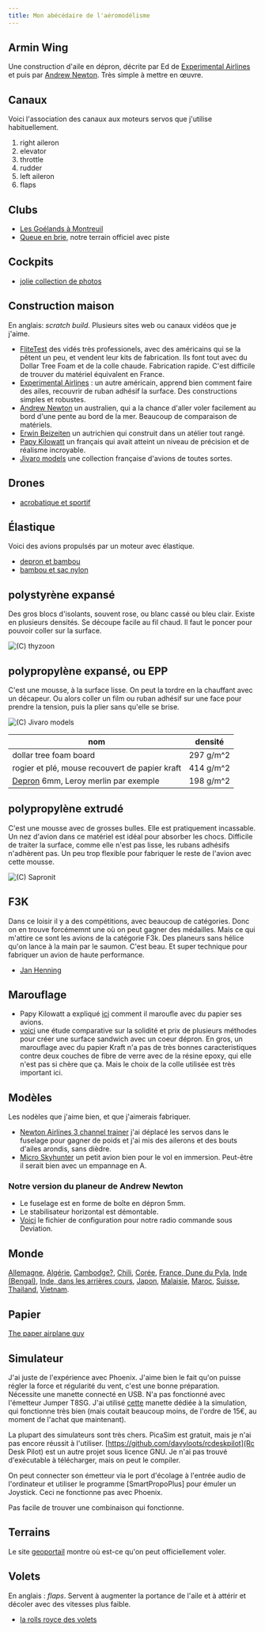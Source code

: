 ```yaml
---
title: Mon abécédaire de l'aéromodélisme
---
```



## Armin Wing

Une construction d'aile en dépron, décrite par Ed de [Experimental Airlines](https://www.youtube.com/watch?v=karr67ZYho4) et puis par [Andrew Newton](http://newtonairlines.blogspot.com/2014/05/better-airfoil-wing-build.html).  Très simple à mettre en œuvre.

## Canaux

Voici l'association des canaux aux moteurs servos que j'utilise habituellement.

1. right aileron
2. elevator
3. throttle
4. rudder
5. left aileron
6. flaps

## Clubs

- [Les Goélands à Montreuil](http://goelmodaero.wixsite.com/goelmod/rc-exterieure)
- [Queue en brie](https://www.google.com/maps/@48.7742232,2.5729774,157m/data=!3m1!1e3?hl=en), notre terrain officiel avec piste

## Cockpits

- [jolie collection de photos](http://www.laboiteverte.fr/21-cockpits-davions/)

## Construction maison

En anglais: *scratch build*.
Plusieurs sites web ou canaux vidéos que je j'aime.

- [FliteTest](https://www.flitetest.com/) des vidés très professionels, avec des américains qui se la pêtent un peu, et vendent leur kits de fabrication.  Ils font tout avec du Dollar Tree Foam  et de la colle chaude. Fabrication rapide.
C'est difficile de trouver du matériel équivalent en France. 
- [Experimental Airlines](https://www.youtube.com/user/ExperimentalAirlines) : un autre américain, apprend bien comment faire des ailes, recouvrir de ruban adhésif la surface.  Des constructions simples et robustes.
- [Andrew Newton](http://newtonairlines.blogspot.com/) un australien, qui a la chance d'aller voler facilement au bord d'une pente au bord de la mer.  Beaucoup de comparaison de matériels.
- [Erwin Beizeiten](https://www.youtube.com/channel/UCjSQBeTUKgqESVG9P7XJhmg) un autrichien qui construit dans un atélier tout rangé.
- [Papy Kilowatt](http://papykilowatt.free.fr/) un français qui avait atteint un niveau de précision et de réalisme incroyable.
- [Jivaro models](http://www.jivaro-models.org/) une collection française d'avions de toutes sortes.

## Drones

- [acrobatique et sportif](https://www.youtube.com/watch?v=Iz42lvAVbiI)

## Élastique

Voici des avions propulsés par un moteur avec élastique.

- [depron et bambou](https://www.youtube.com/watch?v=IIxm27JYnOI&list=PLRvRak4_g1MFiVh4VyPWio8DHTZhcE5xQ&index=11&t=0s)
- [bambou et sac nylon](https://www.youtube.com/watch?v=MzL8wztyVMU&list=PLRvRak4_g1MFiVh4VyPWio8DHTZhcE5xQ&index=12&t=0s)


## polystyrène expansé

Des gros blocs d'isolants, souvent rose, ou blanc cassé ou bleu clair.  Existe en plusieurs densités. Se découpe facile au fil chaud.  Il faut le poncer pour pouvoir coller sur la surface.

![(C) thyzoon](http://www.thyzoon.fr/Aeromod/Fil_chaud/img/fil_chaud_1.jpg)

## polypropylène expansé, ou EPP

C'est une mousse, à la surface lisse.  On peut la tordre en la chauffant avec un décapeur. Ou alors coller un film ou ruban adhésif sur une face pour prendre la tension, puis la plier sans qu'elle se brise.

![(C) Jivaro models](http://www.jivaro-models.org/p47_thunderbolt/012s.jpg)

|nom                                            |densité     |
|-----------------------------------------------|------------|
| dollar tree foam board                        | 297 g/m^2  | 
|rogier et plé, mouse recouvert de papier kraft | 414 g/m^2  |
| [Depron](https://www.leroymerlin.fr/v3/p/produits/carton-de-20-plaques-mur-depron-l-1000-x-l-1000-x-ep-3-mm-e1400774731) 6mm, Leroy merlin par exemple          | 198 g/m^2  | 

## polypropylène extrudé

C'est une mousse avec de grosses bulles.  Elle est pratiquement incassable.  Un nez d'avion dans ce matériel est idéal pour absorber les chocs. Difficile de traiter la surface, comme elle n'est pas lisse, les rubans adhésifs n'adhèrent pas. Un peu trop flexible pour fabriquer le reste de l'avion avec cette mousse.

![(C) Sapronit](https://www.sapronit.com/system/image_de_galeries/fichiers/000/000/342/vignette/Fabricant-Plaques-Mousse-PE-Multilam.JPG?1442929493)

## F3K

Dans ce loisir il y a des compétitions, avec beaucoup de catégories. Donc on en trouve forcémemnt une où on peut gagner des médailles. Mais ce qui m'attire ce sont les avions de la catégorie F3k. Des planeurs sans hélice qu'on lance à la main par le saumon. C'est beau. Et super technique pour fabriquer un avion de haute performance.

- [Jan Henning](https://www.youtube.com/watch?v=p5BsfmUrtDM&list=PLZdOy4nGe2QKGPChQ_nEaEKesgN3__jY1)

## Marouflage

- Papy Kilowatt a expliqué [ici](http://papykilowatt.free.fr/html/page_trucs.htm) comment il maroufle avec du papier ses avions.
- [voici](https://www.flitetest.com/articles/super-strong-waterproof-foam-core) une étude comparative sur la solidité et prix de plusieurs méthodes pour créer une surface sandwich avec un coeur dépron.  En gros, un marouflage avec du papier Kraft n'a pas de très bonnes caracteristiques contre deux couches de fibre de verre avec de la résine epoxy, qui elle n'est pas si chère que ça. Mais le choix de la colle utilisée est très important ici.

## Modèles

Les nodèles que j'aime bien, et que j'aimerais fabriquer.

- [Newton Airlines 3 channel trainer](http://newtonairlines.blogspot.com/2015/12/simple-3-channel-trainer.html) j'ai déplacé les servos dans le fuselage pour gagner de poids et j'ai mis des ailerons et des bouts d'ailes arondis, sans dièdre.
- [Micro Skyhunter](http://newtonairlines.blogspot.com/search/label/-%20Micro%20Skyhunter) un petit avion bien pour le vol en immersion.  Peut-être il serait bien avec un empannage en A.

### Notre version du planeur de Andrew Newton

- Le fuselage est en forme de boîte en dépron 5mm.
- Le stabilisateur horizontal est démontable.
- [Voici](model3.ini) le fichier de configuration pour notre radio commande sous Deviation.

## Monde

[Allemagne](https://www.youtube.com/watch?v=5IoODRH1TWg),
[Algérie](https://www.youtube.com/watch?v=pkT6ph5hnI0),
[Cambodge?](https://www.youtube.com/watch?v=VTY1XNBB7Zw&list=PLRvRak4_g1MFiVh4VyPWio8DHTZhcE5xQ&index=7&t=0s),
[Chili](https://www.youtube.com/watch?v=uR6z-mhI2Rw),
[Corée](https://www.youtube.com/watch?v=BXKDoljaN5M&list=PLRvRak4_g1MFiVh4VyPWio8DHTZhcE5xQ&index=2&t=0s),
[France, Dune du Pyla](https://www.youtube.com/watch?v=LvHpH7abGMw),
[Inde (Bengal)](https://www.youtube.com/watch?v=phg_-ze8iuE&list=PLRvRak4_g1MFiVh4VyPWio8DHTZhcE5xQ&index=10&t=0s),
[Inde, dans les arrières cours](https://www.youtube.com/watch?v=LU1qoYxjeyw&list=PLRvRak4_g1MFiVh4VyPWio8DHTZhcE5xQ&index=6&t=0s),
[Japon](https://www.youtube.com/watch?v=JmRkxZT4XhY),
[Malaisie](https://www.youtube.com/watch?v=3lq_Rbq6jxo&list=PLRvRak4_g1MFiVh4VyPWio8DHTZhcE5xQ&index=9&t=0s),
[Maroc](https://www.youtube.com/watch?v=EZlvMI35p5I&t=5s),
[Suisse](https://www.youtube.com/watch?v=xa-jmbQRw_8),
[Thailand](https://www.youtube.com/watch?v=148qPteAXQ0),
[Vietnam](https://www.youtube.com/watch?v=nDO9c2nMylU).

## Papier

[The paper airplane guy](https://www.youtube.com/watch?v=3BNg4fDJC8A&list=PLRvRak4_g1MFiVh4VyPWio8DHTZhcE5xQ&index=4&t=384s)

## Simulateur

J'ai juste de l'expérience avec Phoenix. J'aime bien le fait qu'on puisse régler la force et régularité du vent, c'est une bonne préparation.  
Nécessite une manette connecté en USB. N'a pas fonctionné avec l'émetteur Jumper T8SG. J'ai utilisé [cette](https://www.banggood.com/Wholesale-Httpwww_banggood_comWholesale-6CH-G4-XTR5_0-RC-Remote-Control-Flight-Simulator-For-Helicopter-Airplane-p-55419_html-p-55419.html?rmmds=myorder&cur_warehouse=CN) manette dédiée à la simulation, qui fonctionne très bien (mais coutait beaucoup moins, de l'ordre de 15€, au moment de l'achat que maintenant).

La plupart des simulateurs sont très chers. PicaSim est gratuit, mais je n'ai pas encore réussit à l'utiliser.  [https://github.com/davyloots/rcdeskpilot](Rc Desk Pilot) est un autre projet sous licence GNU.  Je n'ai pas trouvé d'exécutable à télécharger, mais on peut le compiler.

On peut connecter son émetteur via le port d'écolage à l'entrée audio de l'ordinateur et utiliser le programme [SmartPropoPlus] pour émuler un Joystick.  Ceci ne fonctionne pas avec Phoenix.

Pas facile de trouver une combinaison qui fonctionne.
 

## Terrains

Le site [geoportail](https://www.geoportail.gouv.fr/) montre où est-ce qu'on peut officiellement voler. 

## Volets

En anglais : *flaps*. Servent à augmenter la portance de l'aile et à attérir et décoler avec des vitesses plus faible.

- [la rolls royce des volets](https://www.youtube.com/watch?v=_VjWMka-bxQ)
